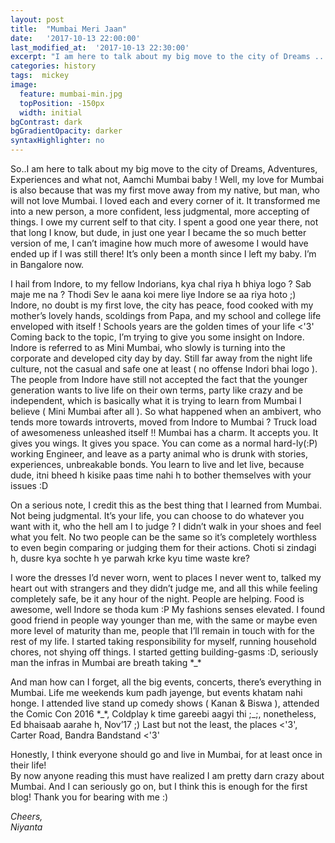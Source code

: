 ```yaml
---
layout: post
title:  "Mumbai Meri Jaan"
date:   '2017-10-13 22:00:00'
last_modified_at:  '2017-10-13 22:30:00'
excerpt: "I am here to talk about my big move to the city of Dreams ..."
categories: history
tags:  mickey
image:
  feature: mumbai-min.jpg
  topPosition: -150px
  width: initial
bgContrast: dark
bgGradientOpacity: darker
syntaxHighlighter: no
---
```

<p>So..I am here to talk about my big move to the city of Dreams, Adventures, Experiences and what not, Aamchi Mumbai baby !
Well, my love for Mumbai is also because that was my first move away from my native, but man, who will not love Mumbai. I loved each and every corner of it. It transformed me into a new person, a more confident, less judgmental, more accepting of things. I owe my current self to that city. I spent a good one year there, not that long I know, but dude, in just one year I became the so much better version of me, I can’t imagine how much more of awesome I would have ended up if I was still there! It’s only been a month since I left my baby. I’m in Bangalore now.</p>
<p>I hail from Indore, to my fellow Indorians, kya chal riya h bhiya logo ? Sab maje me na ? Thodi Sev le aana koi mere liye Indore se aa riya hoto ;)
Indore, no doubt is my first love, the city has peace, food cooked with my mother’s lovely hands, scoldings from Papa, and my school and college life enveloped with itself ! Schools years are the golden times of your life <'3'
Coming back to the topic, I’m trying to give you some insight on Indore. Indore is referred to as Mini Mumbai, who slowly is turning into the corporate and developed city day by day. Still far away from the night life culture, not the casual and safe one at least ( no offense Indori bhai logo ). The people from Indore have still not accepted the fact that the younger generation wants to live life on their own terms, party like crazy and be independent, which is basically what it is trying to learn from Mumbai I believe ( Mini Mumbai after all ). 
So what happened when an ambivert, who tends more towards introverts, moved from Indore to Mumbai ?
Truck load of awesomeness unleashed itself !!
Mumbai has a charm. It accepts you. It gives you wings. It gives you space. You can come as a normal hard-ly(:P) working Engineer, and leave as a party animal who is drunk with stories, experiences, unbreakable bonds. You learn to live and let live, because dude, itni bheed h kisike paas time nahi h to bother themselves with your issues :D</p>

On a serious note, I credit this as the best thing that I learned from Mumbai. Not being judgmental. It’s your life, you can choose to do whatever you want with it, who the hell am I to judge ? I didn’t walk in your shoes and feel what you felt. No two people can be the same so it’s completely worthless to even begin comparing or judging them for their actions. Choti si zindagi h, dusre kya sochte h ye parwah krke kyu time waste kre?</p>

<p>I wore the dresses I’d never worn, went to places I never went to, talked my heart out with strangers and they didn’t judge me, and all this while feeling completely safe, be it any hour of the night. People are helping. Food is awesome, well Indore se thoda kum :P
My fashions senses elevated. I found good friend in people way younger than me, with the same or maybe even more level of maturity than me, people that I’ll remain in touch with for the rest of my life. I started taking responsibility for myself, running household chores, not shying off things. I started getting building-gasms :D, seriously man the infras in Mumbai are breath taking *_*</p>

<p>And man how can I forget, all the big events, concerts, there’s everything in Mumbai. Life me weekends kum padh jayenge, but events khatam nahi honge. I attended live stand up comedy shows ( Kanan & Biswa ), attended the Comic Con 2016 *_*, Coldplay k time gareebi aagyi thi ;_;, nonetheless, Ed bhaisaab aarahe h, Nov’17 ;)
Last but not the least, the places <'3', Carter Road, Bandra Bandstand <'3'</p>

<p>
Honestly, I think everyone should go and live in Mumbai, for at least once in their life!<br>
By now anyone reading this must have realized I am pretty darn crazy about Mumbai. And I can seriously go on, but I think this is enough for the first blog! Thank you for bearing with me :)
</p>

<p><i>
Cheers,<br>
Niyanta
</i></p>